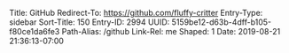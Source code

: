 Title: GitHub
Redirect-To: https://github.com/fluffy-critter
Entry-Type: sidebar
Sort-Title: 150
Entry-ID: 2994
UUID: 5159be12-d63b-4dff-b105-f80ce1da6fe3
Path-Alias: /github
Link-Rel: me
Shaped: 1
Date: 2019-08-21 21:36:13-07:00


